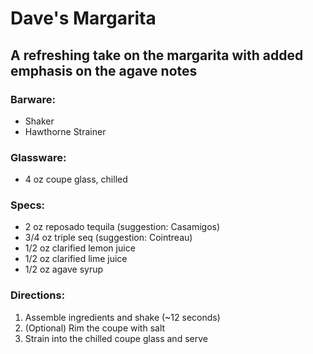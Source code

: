 # Dave's Margarita

## A refreshing take on the margarita with added emphasis on the agave notes

### Barware:
  * Shaker
  * Hawthorne Strainer

### Glassware:
  * 4 oz coupe glass, chilled

### Specs:
  *  2 oz reposado tequila (suggestion: Casamigos)
  *  3/4 oz triple seq (suggestion: Cointreau)
  *  1/2 oz clarified lemon juice
  *  1/2 oz clarified lime juice
  *  1/2 oz agave syrup

### Directions:
  1. Assemble ingredients and shake (~12 seconds)
  2. (Optional) Rim the coupe with salt
  3. Strain into the chilled coupe glass and serve
